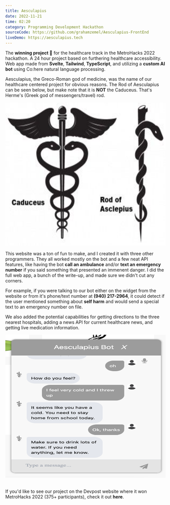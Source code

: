 ```yaml
---
title: Aesculapius
date: 2022-11-21
time: 02:20
category: Programming Development Hackathon
sourceCode: https://github.com/grahamzemel/Aesculapius-FrontEnd
liveDemo: https://aesculapius.tech
---
```

<script>
import Link from '$lib/components/Link.svelte'
</script>
<div class="linkBtn">

The <strong>winning project 👑</strong> for the healthcare track in the <Link href='https://metrohacks-2022.devpost.com/'>MetroHacks 2022</Link> hackathon. A 24 hour project based on furthering healthcare accessibility. Web app made from <strong>Svelte</strong>, <strong>Tailwind</strong>, <strong>TypeScript</strong>, and utilizing a <strong>custom AI bot</strong> using <Link href='https://cohere.ai/'>Co:here</Link> natural language processing. 

Aesculapius, the Greco-Roman god of medicine, was the name of our healthcare centered project for obvious reasons. The Rod of Aesculapius can be seen below, but make note that it is <strong>NOT</strong> the Caduceus. That's Herme's (Greek god of messengers/travel) rod. 

<img
     alt="Rod of Aesculapius vs Caduceus"
     loading="lazy"
     decoding="async"
     width="672"
     height="448"
     src="./aesculapius.png"
/>

This website was a ton of fun to make, and I created it with three other programmers. They all worked mostly on the bot and a few neat API features, like having the bot <strong>call an ambulance</strong> and/or <strong>text an emergency number</strong> if you said something that presented an immenent danger. I did the full web app, a bunch of the write-up, and made sure we didn't cut any corners.

For example, if you were talking to our bot either on the widget from the <Link href='https://aesculapius.tech'>website</Link> or from it's phone/text number at <strong>(940) 217-2964</strong>, it could detect if the user mentioned something about <strong>self harm</strong> and would send a special text to an emergency number on file. 

We also added the potential capabilities for getting directions to the three nearest hospitals, adding a news API for current healthcare news, and getting live medication information.

<img
     alt="Demonstration of Aesculapius bot functionality"
     loading="lazy"
     decoding="async"
     width="672"
     height="448"
     src="./example.png"
/>

<br/>
If you'd like to see our project on the Devpost website where it won MetroHacks 2022 (375+ participants), check it out <Link href='https://devpost.com/software/aesculapius'><strong>here</strong></Link>.
</div>
